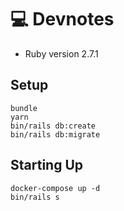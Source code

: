 # 💻 Devnotes

* Ruby version 2.7.1

## Setup

```sh-session
bundle
yarn
bin/rails db:create
bin/rails db:migrate
```

## Starting Up

```sh-session
docker-compose up -d
bin/rails s
```
